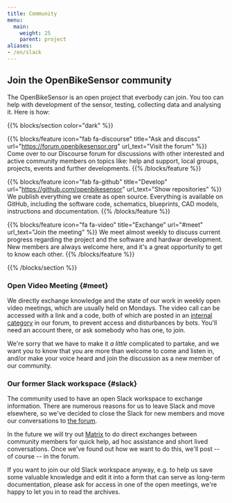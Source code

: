 ```yaml
---
title: Community
menu:
  main:
    weight: 25
    parent: project
aliases:
- /en/slack
---
```


<section class="row td-box td-box--1 position-relative td-box--gradient td-box--height-auto">
<div class="container text-center td-arrow-down">
<span class="h4 mb-0">

# Join the OpenBikeSensor community

The OpenBikeSensor is an open project that everbody can join. You too can help
with development of the sensor, testing, collecting data and analysing it. Here is how:

</span>
</div>
</section>

{{% blocks/section color="dark" %}}
<div class="container">
<div class="row p-0">

{{% blocks/feature icon="fab fa-discourse" title="Ask and discuss" url="https://forum.openbikesensor.org" url_text="Visit the forum" %}}
Come over to our Discourse forum for discussions with other interested and active community members
on topics like: help and support, local groups, projects, events and further developments.
{{% /blocks/feature %}}

{{% blocks/feature icon="fab fa-github" title="Develop" url="https://github.com/openbikesensor" url_text="Show repositories" %}}
We publish everything we create as open source. Everything is available on GitHub,
including the software code, schematics, blueprints, CAD models, instructions
and documentation.
{{% /blocks/feature %}}

{{% blocks/feature icon="fa fa-video" title="Exchange" url="#meet" url_text="Join the meeting" %}}
We meet almost weekly to discuss current progress regarding the project and the
software and hardwar development. New members are always welcome here, and it's
a great opportunity to get to know each other.
{{% /blocks/feature %}}

</div>
</div>
{{% /blocks/section %}}

<div class="container my-5">
<div class="row p-0">
<div class="col-md-6">

### Open Video Meeting {#meet}

We directly exchange knowledge and the state of our work in weekly open video
meetings, which are usually held on Mondays. The video call can be accessed
with a link and a code, both of which are posted in an [internal
category](https://forum.openbikesensor.org/t/188) in our forum, to prevent
access and disturbances by bots. You'll need an account there, or ask somebody
who has one, to join.

We're sorry that we have to make it *a little* complicated to partake, and we
want you to know that you are more than welcome to come and listen in, and/or
make your voice heard and join the discussion as a new member of our community.

</div>
<div class="col-md-6">

### Our former Slack workspace {#slack}

The community used to have an open Slack workspace to exchange information.
There are numerous reasons for us to leave Slack and move elsewhere, so we've
decided to close the Slack for new members and move our conversations to [the
forum](https://forum.openbikesensor.org).

In the future we will try out [Matrix](https://matrix.org/) to do direct
exchanges between community members for quick help, ad hoc assistance and short
lived conversations. Once we've found out how we want to do this, we'll post -- of course -- in the forum.

If you want to join our old Slack workspace anyway, e.g. to help us save some
valuable knowledge and edit it into a form that can serve as long-term
documentation, please ask for access in one of the open meetings, we're happy to
let you in to read the archives.

</div>
</div>
</div>

